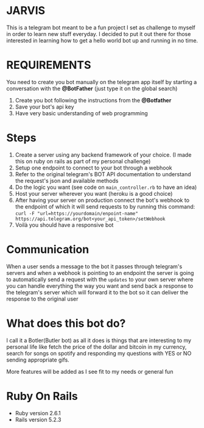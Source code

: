 # JARVIS

This is a telegram bot meant to be a fun project I set as challenge to myself in order to learn new stuff everyday.
I decided to put it out there for those interested in learning how to get a hello world bot up and running in no time.

# REQUIREMENTS
You need to create you bot manually on the telegram app itself by starting a conversation with the **@BotFather** (just type it on the global search)
1. Create you bot following the instructions from the **@Botfather**
1. Save your bot's api key
1. Have very basic understanding of web programming

# Steps
1. Create a server using any backend framework of your choice. (I made this on ruby on rails as part of my personal challenge)
1. Setup one endpoint to connect to your bot through a webhook
1. Refer to the original telegram's BOT API documentation to understand the request's json and available methods
1. Do the logic you want (see code on `main_controller.rb` to have an idea)
1. Host your server wherever you want (heroku is a good choice)
1. After having your server on production connect the bot's webhook to the endpoint of which it will send requests to by running this command: `curl -F "url=https://yourdomain/enpoint-name"  https://api.telegram.org/bot<your_api_token>/setWebhook`
1. Voilà you should have a responsive bot

# Communication
When a user sends a message to the bot it passes through telegram's servers and when a webhook is pointing
to an endpoint the server is going to automatically send a request with the `updates` to your own server where you can handle 
everything the way you want and send back a response to the telegram's server which will forward it to the bot so it 
can deliver the response to the original user

# What does this bot do?
I call it a Botler(Butler bot) as all it does is things that are interesting to my personal life like fetch the price of the dollar
and bitcoin in my currency, search for songs on spotify and responding my questions with YES or NO sending appropriate gifs.

More features will be added as I see fit to my needs or general fun   

# Ruby On Rails
* Ruby version 2.6.1
* Rails version 5.2.3
